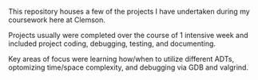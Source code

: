 This repository houses a few of the projects I have undertaken during my coursework here at Clemson.

Projects usually were completed over the course of 1 intensive week and included project coding, debugging, testing, and documenting.

Key areas of focus were learning how/when to utilize different ADTs, optomizing time/space complexity, and debugging via GDB and valgrind.
